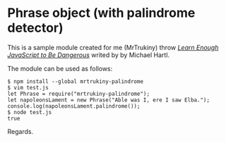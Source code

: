 # Phrase object (with palindrome detector)

This is a sample module created for me (MrTrukiny) throw [*Learn Enough JavaScript to Be Dangerous*](https://www.learnenough.com/javascript-tutorial) writed by by Michael Hartl.

The module can be used as follows:

```
$ npm install --global mrtrukiny-palindrome
$ vim test.js
let Phrase = require("mrtrukiny-palindrome");
let napoleonsLament = new Phrase("Able was I, ere I saw Elba.");
console.log(napoleonsLament.palindrome());
$ node test.js
true
```

Regards.
